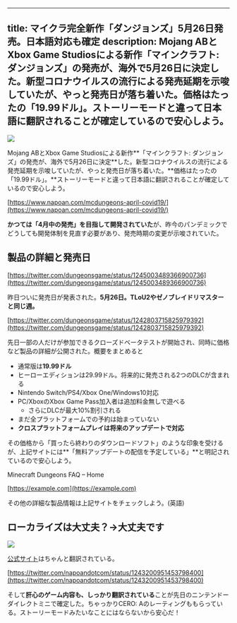 
---
title: マイクラ完全新作「ダンジョンズ」5月26日発売。日本語対応も確定
description: Mojang ABとXbox Game Studiosによる新作「マインクラフト: ダンジョンズ」の発売が、海外で5月26日に決定した。新型コロナウイルスの流行による発売延期を示唆していたが、やっと発売日が落ち着いた。価格はたったの「19.99ドル」。ストーリーモードと違って日本語に翻訳されることが確定しているので安心しよう。
---

![](https://cdn-ak.f.st-hatena.com/images/fotolife/s/sasigume/20210208/20210208100913.png)

Mojang ABとXbox Game Studiosによる新作**「マインクラフト: ダンジョンズ」の発売が、海外で5月26日に決定**した。新型コロナウイルスの流行による発売延期を示唆していたが、やっと発売日が落ち着いた。**価格はたったの「19.99ドル」。**ストーリーモードと違って日本語に翻訳されることが確定しているので安心しよう。

[https://www.napoan.com/mcdungeons-april-covid19/](https://www.napoan.com/mcdungeons-april-covid19/)

**かつては「4月中の発売」を目指して開発されていた**が、昨今のパンデミックでどうしても開発体制を見直す必要があり、発売時期の変更が示唆されていた。

## 製品の詳細と発売日

[https://twitter.com/dungeonsgame/status/1245003489366900736](https://twitter.com/dungeonsgame/status/1245003489366900736)

昨日ついに発売日が発表された。**5月26日。TLoU2やゼノブレイドリマスターと同じ週。**

[https://twitter.com/dungeonsgame/status/1242803715825979392](https://twitter.com/dungeonsgame/status/1242803715825979392)

先日一部の人だけが参加できるクローズドベータテストが開始され、同時に価格など製品の詳細が公開された。概要をまとめると

*   通常版は**19.99ドル**
*   ヒーローエディションは29.99ドル。将来的に発売される2つのDLCが含まれる
*   Nintendo Switch/PS4/Xbox One/Windows10対応
*   PC/XboxのXbox Game Pass加入者は追加料金無しで遊べる
    *   さらにDLCが最大10%割引される
*   まだ全プラットフォームでの予約は始まっていない
*   **クロスプラットフォームプレイは将来のアップデートで対応**

その価格から「買ったら終わりのダウンロードソフト」のような印象を受けるが、上記サイトには**「無料アップデートの配信を予定している」**と明記されているので安心しよう。

Minecraft Dungeons FAQ – Home

[https://example.com](https://example.com)

その他の詳細な製品情報は上記サイトをチェックしよう。(英語)

## ローカライズは大丈夫？→大丈夫です

![](https://cdn-ak.f.st-hatena.com/images/fotolife/s/sasigume/20210208/20210208100913.png)

[公式サイト](https://www.minecraft.net/ja-jp/about-dungeons)はちゃんと翻訳されている。

[https://twitter.com/napoandotcom/status/1243200951453798400](https://twitter.com/napoandotcom/status/1243200951453798400)

そして**肝心のゲーム内容も、しっかり翻訳されている**ことが先日のニンテンドーダイレクトミニで確定した。ちゃっかりCERO: Aのレーティングももらっている。ストーリーモードみたいなことにはならないから安心だ！

